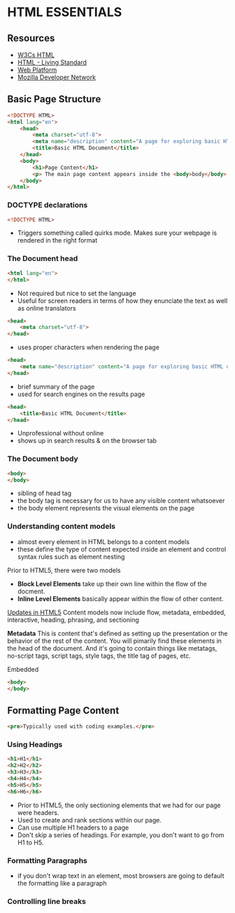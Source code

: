 # HTML ESSENTIALS

## Resources
- [W3Cs HTML](https://www.w3.org/html)
- [HTML - Living Standard](https://html.spec.whatwg.org/multipage/)
- [Web Platform](https://webplatform.github.io/docs/html/)
- [Mozilla Developer Network](https://developer.mozilla.org/en-US/docs/Web/HTML)

## Basic Page Structure
```html
<!DOCTYPE HTML>
<html lang="en">
    <head>
        <meta charset="utf-8">
        <meta name="description" content="A page for exploring basic HTML documents">
        <title>Basic HTML Document</title>
    </head>
    <body>
        <h1>Page Content</h1>
        <p> The main page content appears inside the <body>body</body> tag. HTML contains several elements tahta llow you to properly structure and format your content, which we'll cover later.</p>
    </body>
</html>
```
### DOCTYPE declarations
```html
<!DOCTYPE HTML>
```
- Triggers something called quirks mode. Makes sure your webpage is rendered in the right format

### The Document head
```html
<html lang="en">
</html>
```
- Not required but nice to set the language
- Useful for screen readers in terms of how they enunciate the text as well as online translators

```html
<head>
    <meta charset="utf-8">
</head>
```
- uses proper characters when rendering the page

```html
<head>
    <meta name="description" content="A page for exploring basic HTML documents">
</head>
```
- brief summary of the page
- used for search engines on the results page

```html
<head>
    <title>Basic HTML Document</title>
</head>
```
- Unprofessional without online
- shows up in search results & on the browser tab

### The Document body
```html
<body>
</body>
```
- sibling of head tag
- the body tag is necessary for us to have any visible content whatsoever
- the body element represents the visual elements on the page

### Understanding content models
- almost every element in HTML belongs to a content models
- these define the type of content expected inside an element and control syntax rules such as element nesting

Prior to HTML5, there were two models
- **Block Level Elements** take up their own line within the flow of the docment.
- **Inline Level Elements** basically appear within the flow of other content.

[Updates in HTML5](https://www.w3.org/TR/2011/WD-html5-20110525/content-models.html#kinds-of-content)
Content models now include flow, metadata, embedded, interactive, heading, phrasing, and sectioning

**Metadata**
This is content that's  defined as setting up the presentation or the behavior of the rest of the content. You will pimarily find these elements in the head of the document. And it's going to contain things like metatags, no-script tags, script tags, style tags, the title tag of pages, etc.


Embedded

```html
<body>
</body>
```

## Formatting Page Content
```html
<pre>Typically used with coding examples.</pre>
```
### Using Headings
```html
<h1>H1</h1>
<h2>H2</h2>
<h3>H3</h3>
<h4>H4</h4>
<h5>H5</h5>
<h6>H6</h6>
```
- Prior to HTML5, the only sectioning elements that we had for our page were headers.
- Used to create and rank sections within our page.
- Can use multiple H1 headers to a page
- Don't skip a series of headings. For example, you don't want to go from H1 to H5.

### Formatting Paragraphs
- if you don't wrap text in an element, most browsers are going to default the formatting like a paragraph

### Controlling line breaks
